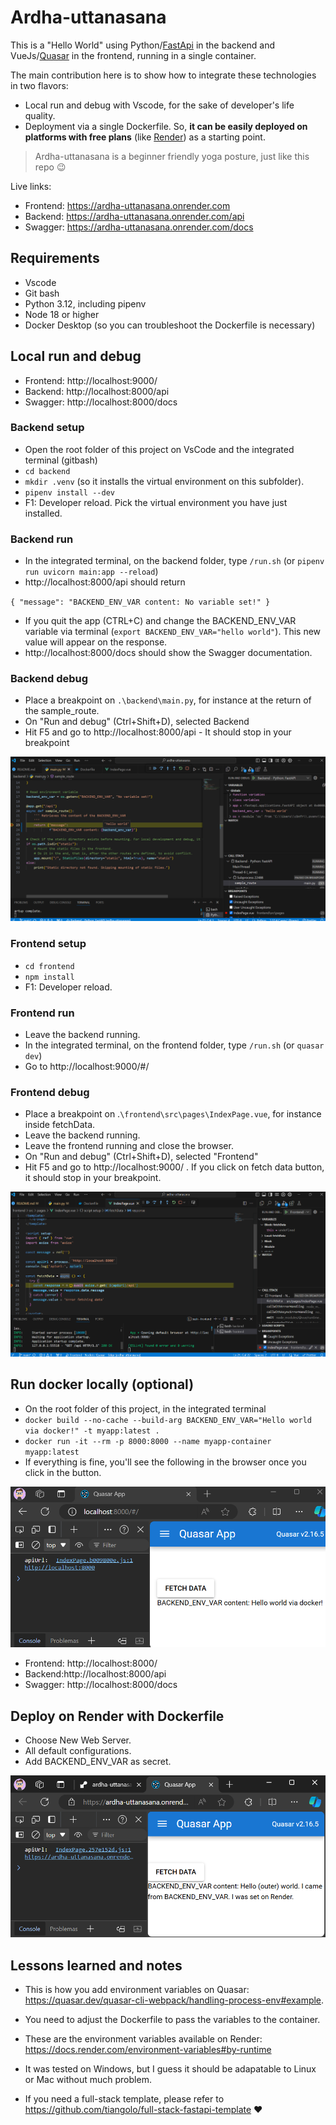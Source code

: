 # Ardha-uttanasana

This is a "Hello World" using Python/[FastApi](https://fastapi.tiangolo.com/) in the backend and VueJs/[Quasar](https://quasar.dev/) in the frontend, running in a single container. 

The main contribution here is to show how to integrate these technologies in two flavors:
- Local run and debug with Vscode, for the sake of developer's life quality.
- Deployment via a single Dockerfile. So, **it can be easily deployed on platforms with free plans** (like [Render](https://render.com/)) as a starting point.

> Ardha-uttanasana is a beginner friendly yoga posture, just like this repo 😉

Live links:
- Frontend: https://ardha-uttanasana.onrender.com
- Backend: https://ardha-uttanasana.onrender.com/api
- Swagger: https://ardha-uttanasana.onrender.com/docs


## Requirements
- Vscode
- Git bash
- Python 3.12, including pipenv
- Node 18 or higher
- Docker Desktop (so you can troubleshoot the Dockerfile is necessary)

## Local run and debug

- Frontend: http://localhost:9000/ 
- Backend: http://localhost:8000/api
- Swagger: http://localhost:8000/docs

### Backend setup
- Open the root folder of this project on VsCode and the integrated terminal (gitbash)
- `cd backend`
- `mkdir .venv` (so it installs the virtual environment on this subfolder).
- `pipenv install --dev`
- F1: Developer reload. Pick the virtual environment you have just installed. 

### Backend run

- In the integrated terminal, on the backend folder, type `/run.sh` (or `pipenv run uvicorn main:app --reload`)
- http://localhost:8000/api should return

`{
    "message": "BACKEND_ENV_VAR content: No variable set!"
}`

- If you quit the app (CTRL+C) and change the BACKEND_ENV_VAR variable via terminal (`export BACKEND_ENV_VAR="hello world"`). This new value will appear on the response.
- http://localhost:8000/docs should show the Swagger documentation.

### Backend debug

- Place a breakpoint on `.\backend\main.py`, for instance at the return of the sample_route.
- On "Run and debug" (Ctrl+Shift+D), selected Backend
- Hit F5 and go to http://localhost:8000/api - It should stop in your breakpoint

![alt text](./images/image-1.png)

### Frontend setup
- `cd frontend`
- `npm install`
- F1: Developer reload. 

### Frontend run
- Leave the backend running. 
- In the integrated terminal, on the frontend folder, type `/run.sh` (or `quasar dev`)
- Go to http://localhost:9000/#/

### Frontend debug
- Place a breakpoint on .`\frontend\src\pages\IndexPage.vue`, for instance inside fetchData.
- Leave the backend running. 
- Leave the frontend running and close the browser.
- On "Run and debug" (Ctrl+Shift+D), selected "Frontend"
- Hit F5 and go to http://localhost:9000/ . If you click on fetch data button, it should stop in your breakpoint.

![alt text](./images/image-2.png)

## Run docker locally (optional)
- On the root folder of this project, in the integrated terminal 
- `docker build --no-cache --build-arg BACKEND_ENV_VAR="Hello world via docker!" -t myapp:latest .`
- `docker run -it --rm -p 8000:8000 --name myapp-container myapp:latest`
- If everything is fine, you'll see the following in the browser once you click in the button.

![alt text](./images/image.png)

- Frontend: http://localhost:8000/ 
- Backend:http://localhost:8000/api
- Swagger: http://localhost:8000/docs

## Deploy on Render with Dockerfile 

- Choose New Web Server. 
- All default configurations.
- Add BACKEND_ENV_VAR as secret. 

![alt text](./images/image-3.png)

## Lessons learned and notes

-  This is how you add environment variables on Quasar: https://quasar.dev/quasar-cli-webpack/handling-process-env#example.

- You need to adjust the Dockerfile to pass the variables to the container.

- These are the environment variables available on Render:  https://docs.render.com/environment-variables#by-runtime

- It was tested on Windows, but I guess it should be adapatable to Linux or Mac without much problem.

- If you need a full-stack template, please refer to https://github.com/tiangolo/full-stack-fastapi-template ❤️

